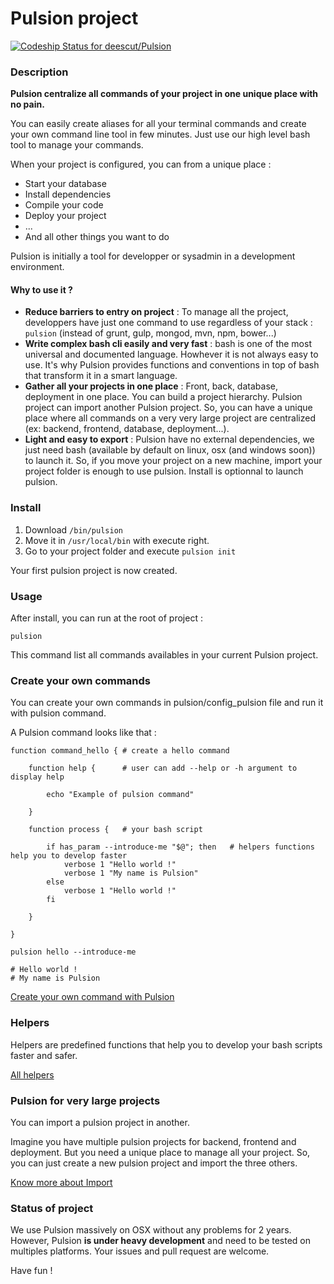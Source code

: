# Pulsion project

[ ![Codeship Status for deescut/Pulsion](https://codeship.com/projects/45add3d0-507b-0133-46c0-5abe51be460d/status?branch=open-source)](https://codeship.com/projects/107676)

### Description

**Pulsion centralize all commands of your project in one unique place with no pain.**

You can easily create aliases for all your terminal commands and create your own command line tool in few minutes.
Just use our high level bash tool to manage your commands.

When your project is configured, you can from a unique place :

  - Start your database
  - Install dependencies
  - Compile your code
  - Deploy your project
  - ...
  - And all other things you want to do

Pulsion is initially a tool for developper or sysadmin in a development environment.

#### Why to use it ?

  - **Reduce barriers to entry on project** : To manage all the project, developpers have just one command to use regardless of your stack : ```pulsion``` (instead of grunt, gulp, mongod, mvn, npm, bower...)
  - **Write complex bash cli easily and very fast** : bash is one of the most universal and documented language. Howhever it is not always easy to use. It's why Pulsion provides functions and conventions in top of bash that transform it in a smart language.
  - **Gather all your projects in one place** : Front, back, database, deployment in one place. You can build a project hierarchy. Pulsion project can import another Pulsion project. So, you can have a unique place where all commands on a very very large project are centralized (ex: backend, frontend, database, deployment...).
  - **Light and easy to export** : Pulsion have no external dependencies, we just need bash (available by default on linux, osx (and windows soon)) to launch it. So, if you move your project on a new machine, import your project folder is enough to use pulsion. Install is optionnal to launch pulsion.
 
  
### Install

  1. Download ```/bin/pulsion```  
  2. Move it in ```/usr/local/bin``` with execute right.  
  3. Go to your project folder and execute ``` pulsion init ```  

Your first pulsion project is now created.

### Usage

After install, you can run at the root of project :

  ```shell
  pulsion
  ```

This command list all commands availables in your current Pulsion project.

### Create your own commands

You can create your own commands in pulsion/config_pulsion file and run it with pulsion command.

A Pulsion command looks like that :

```shell
function command_hello { # create a hello command

	function help {      # user can add --help or -h argument to display help

		echo "Example of pulsion command"

	}

	function process {   # your bash script

		if has_param --introduce-me "$@"; then   # helpers functions help you to develop faster
			verbose 1 "Hello world !"
			verbose 1 "My name is Pulsion"
		else
			verbose 1 "Hello world !"
		fi

	}

}
```

```
pulsion hello --introduce-me

# Hello world !
# My name is Pulsion
```

[Create your own command with Pulsion](https://github.com/jeremieca/pulsion/wiki/Create-your-own-command)

### Helpers

Helpers are predefined functions that help you to develop your bash scripts faster and safer.

[All helpers](https://github.com/jeremieca/pulsion/wiki/Helpers)

### Pulsion for very large projects

You can import a pulsion project in another.

Imagine you have multiple pulsion projects for backend, frontend and deployment. But you need a unique place to manage all your project. So, you can just create a new pulsion project and import the three others.

[Know more about Import](https://github.com/jeremieca/pulsion/wiki/Projects-hierarchy)

### Status of project

We use Pulsion massively on OSX without any problems for 2 years. However, Pulsion **is under heavy development** and need to be tested on multiples platforms. Your issues and pull request are welcome.

Have fun !  
